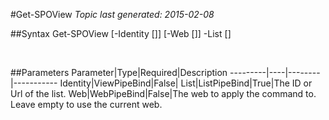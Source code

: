 #Get-SPOView
*Topic last generated: 2015-02-08*


##Syntax
    Get-SPOView [-Identity [<ViewPipeBind>]] [-Web [<WebPipeBind>]] -List [<ListPipeBind>]

&nbsp;

##Parameters
Parameter|Type|Required|Description
---------|----|--------|-----------
Identity|ViewPipeBind|False|
List|ListPipeBind|True|The ID or Url of the list.
Web|WebPipeBind|False|The web to apply the command to. Leave empty to use the current web.

